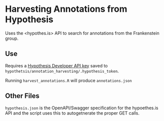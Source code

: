 # Harvesting Annotations from Hypothesis

Uses the <hypothes.is> API to search for annotations from the Frankenstein group.

## Use

Requires a [Hypothesis Developer API key](https://hypothes.is/account/developer) saved to `hypothetsis/annotation_harvesting/.hypothesis_token`. 

Running `harvest_annotations.R` will produce `annotations.json`

## Other Files

`hypothesis.json` is the OpenAPI/Swagger specification for the hypoethes.is API and the script uses this to autogetnerate the proper GET calls.
